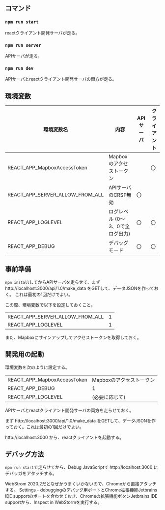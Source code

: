 ## コマンド

### `npm run start`
reactクライアント開発サーバが走る。

### `npm run server`
APIサーバが走る。

### `npm run dev`
APIサーバとreactクライアント開発サーバの両方が走る。

## 環境変数

| 環境変数名 | 内容 | APIサーバ | クライアント |
| --------------------------- | ---------------------- | --- | --- |
| REACT_APP_MapboxAccessToken | Mapboxのアクセストークン |     |  〇 |
| REACT_APP_SERVER_ALLOW_FROM_ALL | APIサーバのCRSF無効 | 〇  |   |
| REACT_APP_LOGLEVEL | ログレベル (0～3、0で全ログ出力) |  〇  |  〇 |
| REACT_APP_DEBUG | デバッグモード |  〇  |  〇 |


## 事前準備
`npm install`してからAPIサーバを走らせて、まず  http://localhost:3000/api/1.0/make_data をGETして、データJSONを作っておく。
これは最初の1回だけでよい。

この際、環境変数で以下を設定しておくこと。

| | |
| --------------------------- | ---------------------- |
| REACT_APP_SERVER_ALLOW_FROM_ALL | 1 |
| REACT_APP_LOGLEVEL | 1 |

また、Mapboxにサインアップしてアクセストークンを取得しておく。

## 開発用の起動
環境変数を次のように設定する。

| | |
| --------------------------- | ---------------------- |
| REACT_APP_MapboxAccessToken | Mapboxのアクセストークン |
| REACT_APP_DEBUG | 1 |
| REACT_APP_LOGLEVEL | (必要に応じて) |

APIサーバとreactクライアント開発サーバの両方を走らせておく。

まず  http://localhost:3000/api/1.0/make_data をGETして、データJSONを作っておく。これは最初の1回だけでよい。

http://localhost:3000 から、reactクライアントを起動する。


## デバッグ方法

`npm run start`で走らせてから、Debug JavaScriptで http://localhost:3000 にデバッガをアタッチする。

WebStrom 2020.2だとなぜかうまくいかないので、Chromeから直接アタッチする。
Settings - debuggingのデバッグ用ポートとChrome拡張機能Jetbrains IDE supportのポートを合わせておき、Chromeの拡張機能ボタンJetbrains IDE supportから、Inspect in WebStormを実行する。



